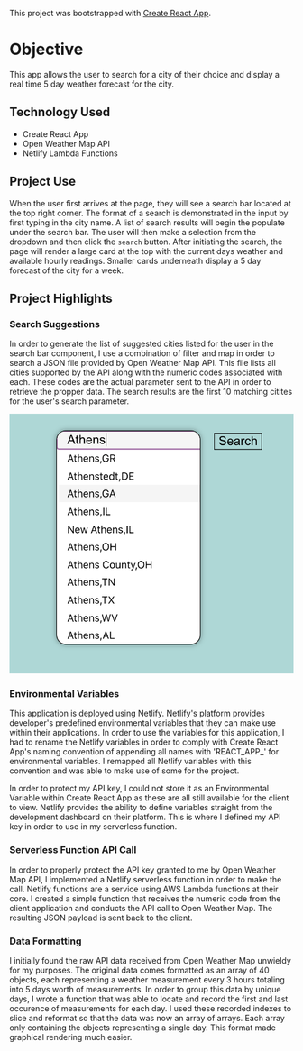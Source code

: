 This project was bootstrapped with [Create React App](https://github.com/facebook/create-react-app).

# Objective

This app allows the user to search for a city of their choice and display a real time 5 day weather forecast for the city.

## Technology Used

* Create React App
* Open Weather Map API
* Netlify Lambda Functions

## Project Use

When the user first arrives at the page, they will see a search bar located at the top right corner. The format of a search is demonstrated in the input by first typing in the city name. A list of search results will begin the populate under the search bar. The user will then make a selection from the dropdown and then click the `search` button. After initiating the search, the page will render a large card at the top with the current days weather and available hourly readings. Smaller cards underneath display a 5 day forecast of the city for a week.

## Project Highlights

### Search Suggestions

In order to generate the list of suggested cities listed for the user in the search bar component, I use a combination of filter and map in order to search a JSON file provided by Open Weather Map API. This file lists all cities supported by the API along with the numeric codes associated with each. These codes are the actual parameter sent to the API in order to retrieve the propper data. The search results are the first 10 matching citites for the user's search parameter.

![Drop down menu](https://github.com/mattszydev/ReactWeatherApp/blob/master/images/DropDown.png)

### Environmental Variables

This application is deployed using Netlify. Netlify's platform provides developer's predefined environmental variables that they can make use within their applications. In order to use the variables for this application, I had to rename the Netlify variables in order to comply with Create React App's naming convention of appending all names with 'REACT_APP_' for environmental variables. I remapped all Netlify variables with this convention and was able to make use of some for the project. 

In order to protect my API key, I could not store it as an Environmental Variable within Create React App as these are all still available for the client to view. Netlify provides the ability to define variables straight from the development dashboard on their platform. This is where I defined my API key in order to use in my serverless function.

### Serverless Function API Call

In order to properly protect the API key granted to me by Open Weather Map API, I implemented a Netlify serverless function in order to make the call. Netlify functions are a service using AWS Lambda functions at their core. I created a simple function that receives the numeric code from the client application and conducts the API call to Open Weather Map. The resulting JSON payload is sent back to the client.

### Data Formatting

I initially found the raw API data received from Open Weather Map unwieldy for my purposes. The original data comes formatted as an array of 40 objects, each representing a weather measurement every 3 hours totaling into 5 days worth of measurements. In order to group this data by unique days, I wrote a function that was able to locate and record the first and last occurence of measurements for each day. I used these recorded indexes to slice and reformat so that the data was now an array of arrays. Each array only containing the objects representing a single day. This format made graphical rendering much easier.


